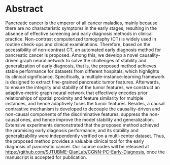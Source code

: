 # Abstract

Pancreatic cancer is the emperor of all cancer maladies, mainly because there are no characteristic symptoms in the early stages, resulting in the absence of effective screening and early diagnosis methods in clinical practice. Non-contrast computerized tomography (CT) is widely used in routine check-ups and clinical examinations. Therefore, based on the accessibility of non-contrast CT, an automated early diagnosis method for pancreatic cancer is proposed. Among this, we develop a novel causality-driven graph neural network to solve the challenges of stability and generalization of early diagnosis, that is, the proposed method achieves stable performance for datasets from different hospitals, which highlights its clinical significance. Specifically, a multiple-instance-learning framework is designed to extract fine-grained pancreatic tumor features. Afterwards, to ensure the integrity and stability of the tumor features, we construct an adaptive-metric graph neural network that effectively encodes prior relationships of spatial proximity and feature similarity for multiple instances, and hence adaptively fuses the tumor features. Besides, a causal contrastive mechanism is developed to decouple the causality-driven and non-causal components of the discriminative features, suppress the non-causal ones, and hence improve the model stability and generalization. Extensive experiments demonstrated that the proposed method achieved the promising early diagnosis performance, and its stability and generalizability were independently verified on a multi-center dataset. Thus, the proposed method provides a valuable clinical tool for the early diagnosis of pancreatic cancer. Our source codes will be released at https://github.com/SJTUBME-QianLab/CGNN-PC-Early-Diagnosis, once the manuscript is accepted for publication.
